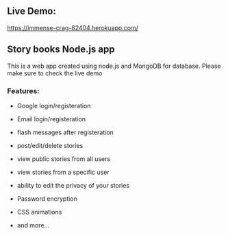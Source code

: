 <h2> Live Demo:</h2>

https://immense-crag-82404.herokuapp.com/

<h2> Story books Node.js app </h2>
This is a web app created using node.js and MongoDB for database. Please make sure to check the live demo
<h3>Features:</h3>

- Google login/registeration

- Email login/registeration 

- flash messages after registeration

- post/edit/delete stories

- view public stories from all users

- view stories from a specific user

- ability to edit the privacy of your stories

- Password encryption

- CSS animations

- and more...
